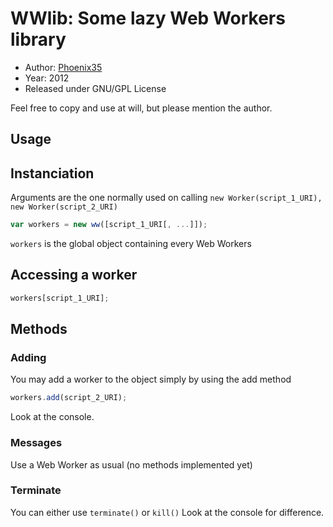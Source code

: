 WWlib: Some lazy Web Workers library
====================================

* Author: [Phoenix35](https://github.com/Phoenix35)
* Year: 2012
* Released under GNU/GPL License

Feel free to copy and use at will, but please mention the author.

Usage
-----
## Instanciation

Arguments are the one normally used on calling `new Worker(script_1_URI), new Worker(script_2_URI)`
``` javascript
var workers = new ww([script_1_URI[, ...]]);
```
`workers` is the global object containing every Web Workers

## Accessing a worker
``` javascript
workers[script_1_URI];
```

## Methods

### Adding
You may add a worker to the object simply by using the add method
``` javascript
workers.add(script_2_URI);
```
Look at the console.

### Messages
Use a Web Worker as usual (no methods implemented yet)

### Terminate
You can either use `terminate()` or `kill()`
Look at the console for difference.